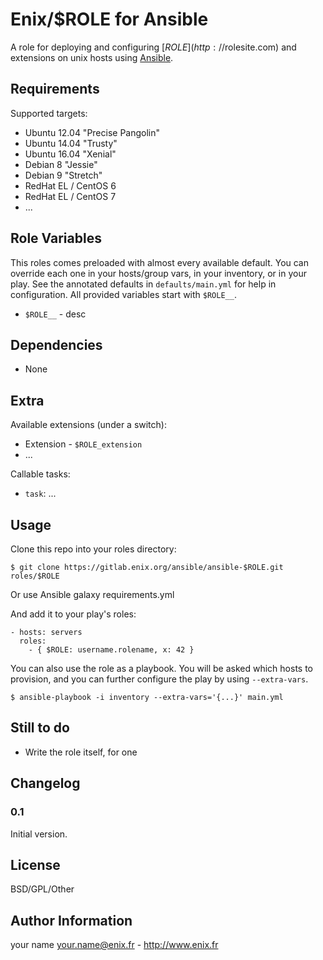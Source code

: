 Enix/$ROLE for Ansible
=================

A role for deploying and configuring [$ROLE](http://$rolesite.com) and extensions on unix hosts using [Ansible](http://www.ansible.com/).


Requirements
------------

Supported targets:

- Ubuntu 12.04 "Precise Pangolin"
- Ubuntu 14.04 "Trusty"
- Ubuntu 16.04 "Xenial"
- Debian 8 "Jessie"
- Debian 9 "Stretch"
- RedHat EL / CentOS 6
- RedHat EL / CentOS 7
- ...


Role Variables
--------------

This roles comes preloaded with almost every available default. You can override each one in your hosts/group vars, in your inventory, or in your play. See the annotated defaults in `defaults/main.yml` for help in configuration. All provided variables start with `$ROLE__`.

- `$ROLE__` - desc

Dependencies
------------

- None

Extra
-----

Available extensions (under a switch):

- Extension - `$ROLE_extension`
- ...

Callable tasks:

- `task`: ...


Usage
-----

Clone this repo into your roles directory:

    $ git clone https://gitlab.enix.org/ansible/ansible-$ROLE.git roles/$ROLE

Or use Ansible galaxy requirements.yml

And add it to your play's roles:

    - hosts: servers
      roles:
        - { $ROLE: username.rolename, x: 42 }


You can also use the role as a playbook. You will be asked which hosts to provision, and you can further configure the play by using `--extra-vars`.

    $ ansible-playbook -i inventory --extra-vars='{...}' main.yml


Still to do
-----------

- Write the role itself, for one


Changelog
---------

### 0.1

Initial version.

License
-------

BSD/GPL/Other

Author Information
------------------

your name <your.name@enix.fr> - http://www.enix.fr
